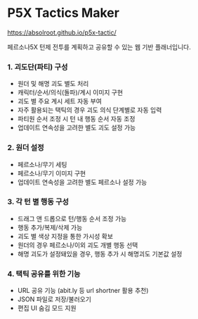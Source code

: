 # P5X Tactics Maker

https://absolroot.github.io/p5x-tactic/

페르소나5X 턴제 전투를 계획하고 공유할 수 있는 웹 기반 플래너입니다.

### 1. 괴도단(파티) 구성
- 원더 및 해명 괴도 별도 처리
- 캐릭터/순서/의식(돌파)/계시 이미지 구현
- 괴도 별 주요 계시 세트 자동 부여
- 자주 활용되는 택틱의 경우 괴도 의식 단계별로 자동 입력
- 파티원 순서 조정 시 턴 내 행동 순서 자동 조정
- 업데이트 연속성을 고려한 별도 괴도 설정 가능 

### 2. 원더 설정
- 페르소나/무기 세팅
- 페르소나/무기 이미지 구현
- 업데이트 연속성을 고려한 별도 페르소나 설정 가능

### 3. 각 턴 별 행동 구성
- 드래그 앤 드롭으로 턴/행동 순서 조정 가능
- 행동 추가/복제/삭제 가능
- 괴도 별 색상 지정을 통한 가시성 확보
- 원더의 경우 페르소나/이외 괴도 개별 행동 선택
- 해명 괴도가 설정돼있을 경우, 행동 추가 시 해명괴도 기본값 설정

### 4. 택틱 공유를 위한 기능
- URL 공유 기능 (abit.ly 등 url shortner 활용 추천)
- JSON 파일로 저장/불러오기
- 편집 UI 숨김 모드 지원
